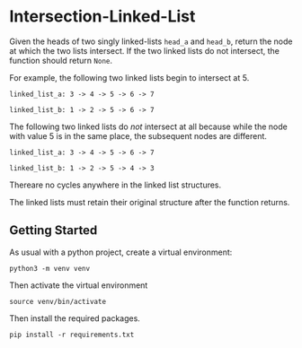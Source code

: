 # Intersection-Linked-List
Given the heads of two singly linked-lists `head_a` and `head_b`, return the node at which the two lists intersect. If the two linked lists do not intersect, the function should return `None`.

For example, the following two linked lists begin to intersect at 5.

`linked_list_a: 3 -> 4 -> 5 -> 6 -> 7`

`linked_list_b: 1 -> 2 -> 5 -> 6 -> 7` 


The following two linked lists do _not_ intersect at all because while the node with value 5 is in the same place, the subsequent nodes are different.

`linked_list_a: 3 -> 4 -> 5 -> 6 -> 7`

`linked_list_b: 1 -> 2 -> 5 -> 4 -> 3` 

Thereare no cycles anywhere in the linked list structures. 

The linked lists must retain their original structure after the function returns. 

## Getting Started

As usual with a python project, create a virtual environment:

```
python3 -m venv venv
```

Then activate the virtual environment

```
source venv/bin/activate
```

Then install the required packages.

```
pip install -r requirements.txt
```
